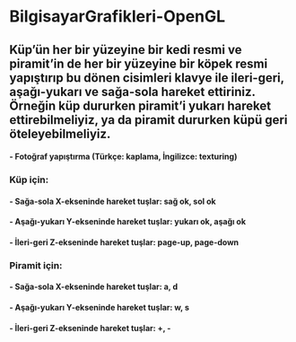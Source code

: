 # BilgisayarGrafikleri-OpenGL

## Küp’ün her bir yüzeyine bir kedi resmi ve piramit’in de her bir yüzeyine bir köpek resmi yapıştırıp bu dönen cisimleri klavye ile ileri-geri, aşağı-yukarı ve sağa-sola hareket ettiriniz. Örneğin küp dururken piramit’i yukarı hareket ettirebilmeliyiz, ya da piramit dururken küpü geri öteleyebilmeliyiz.

#### - Fotoğraf yapıştırma (Türkçe: kaplama, İngilizce: texturing)
### Küp için: 
#### - Sağa-sola  X-ekseninde hareket  tuşlar: sağ ok, sol ok
#### - Aşağı-yukarı  Y-ekseninde hareket  tuşlar: yukarı ok, aşağı ok
#### - İleri-geri  Z-ekseninde hareket  tuşlar: page-up, page-down
### Piramit için: 
#### - Sağa-sola  X-ekseninde hareket  tuşlar: a, d
#### - Aşağı-yukarı  Y-ekseninde hareket  tuşlar: w, s
#### - İleri-geri  Z-ekseninde hareket  tuşlar: +, -
